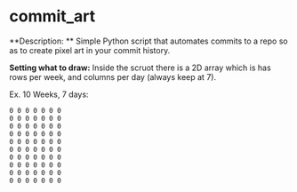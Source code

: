 # commit_art
**Description: **
Simple Python script that automates commits to a repo so as to create pixel art in your commit history.

**Setting what to draw:**
Inside the scruot there is a 2D array which is has rows per week, and columns per day (always keep at 7). 

Ex. 10 Weeks, 7 days:
 ```
 0 0 0 0 0 0 0
 0 0 0 0 0 0 0
 0 0 0 0 0 0 0
 0 0 0 0 0 0 0
 0 0 0 0 0 0 0
 0 0 0 0 0 0 0
 0 0 0 0 0 0 0
 0 0 0 0 0 0 0
 0 0 0 0 0 0 0
 0 0 0 0 0 0 0
